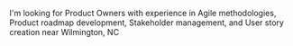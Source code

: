 I'm looking for Product Owners with experience in Agile methodologies, Product roadmap development, Stakeholder management, and User story creation near Wilmington, NC
